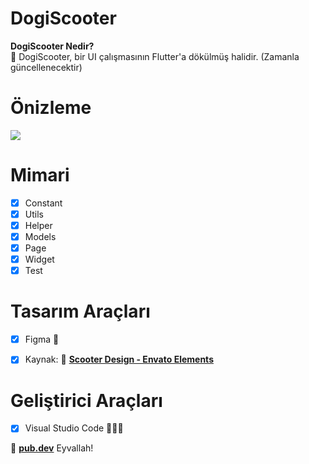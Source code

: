 # DogiScooter

<b>DogiScooter Nedir?</b>
<br>
🛴 DogiScooter, bir UI çalışmasının Flutter'a dökülmüş halidir.
(Zamanla güncellenecektir)


# Önizleme
![](https://i.hizliresim.com/pyburta.png)


# Mimari

- [x] Constant
- [x] Utils
- [x] Helper
- [x] Models
- [x] Page
- [x] Widget
- [x] Test

# Tasarım Araçları

- [x] Figma 🎨
- [x] Kaynak: 🛴 <a href="https://elements.envato.com/e-scooter-store-ios-mobile-ui-kit-6GS28QK" target="_blank"><b>Scooter Design - Envato Elements</b></a>



# Geliştirici Araçları

- [x] Visual Studio Code 👨🏼‍💻


💙 <a href="https://pub.dev/" target="_blank"><b>pub.dev</b></a> Eyvallah!
